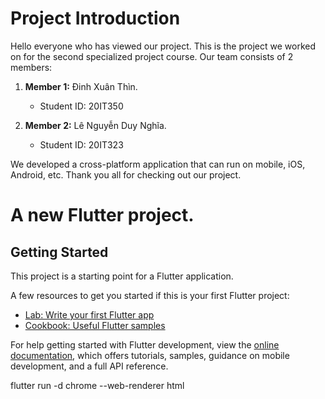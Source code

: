 # Project Introduction

Hello everyone who has viewed our project. This is the project we worked on for the second specialized project course. Our team consists of 2 members:

1. **Member 1:** Đinh Xuân Thìn.  
   - Student ID: 20IT350

2. **Member 2:** Lê Nguyễn Duy Nghĩa.  
   - Student ID: 20IT323

We developed a cross-platform application that can run on mobile, iOS, Android, etc. Thank you all for checking out our project.

# A new Flutter project.

## Getting Started

This project is a starting point for a Flutter application.

A few resources to get you started if this is your first Flutter project:

- [Lab: Write your first Flutter app](https://docs.flutter.dev/get-started/codelab)
- [Cookbook: Useful Flutter samples](https://docs.flutter.dev/cookbook)

For help getting started with Flutter development, view the
[online documentation](https://docs.flutter.dev/), which offers tutorials,
samples, guidance on mobile development, and a full API reference.

flutter run -d chrome --web-renderer html